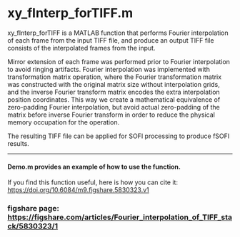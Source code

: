 # xy_fInterp_forTIFF.m
xy_fInterp_forTIFF is a MATLAB function that performs Fourier interpolation of each frame from the input TIFF file,
and produce an output TIFF file consists of the interpolated frames from the input.

Mirror extension of each frame was performed prior to Fourier interpolation to avoid ringing artifacts. Fourier interpolation was implemented with transformation matrix operation, where the Fourier transformation matrix was constructed with the original matrix size without interpolation grids, and the inverse Fourier transform matrix encodes the extra interpolation position coordinates. This way we create a mathematical equivalence of zero-padding Fourier interpolation, but avoid actual zero-padding of the matrix before inverse Fourier transform in order to reduce the physical memory occupation for the operation.

The resulting TIFF file can be applied for SOFI processing to produce fSOFI results.

---
#### Demo.m provides an example of how to use the function.

If you find this function useful, here is how you can cite it:
https://doi.org/10.6084/m9.figshare.5830323.v1
### figshare page: https://figshare.com/articles/Fourier_interpolation_of_TIFF_stack/5830323/1
